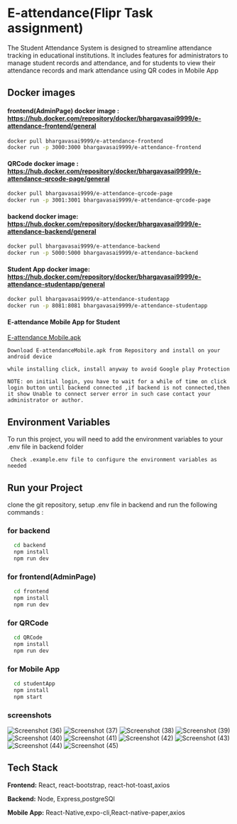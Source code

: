 # E-attendance(Flipr Task assignment)
The Student Attendance System is designed to streamline attendance
tracking in educational institutions. It includes features for administrators
to manage student records and attendance, and for students to view their
attendance records and mark attendance using QR codes in Mobile App


## Docker images

#### frontend(AdminPage) docker image : https://hub.docker.com/repository/docker/bhargavasai9999/e-attendance-frontend/general


```bash
docker pull bhargavasai9999/e-attendance-frontend
docker run -p 3000:3000 bhargavasai9999/e-attendance-frontend
```
#### QRCode docker image : https://hub.docker.com/repository/docker/bhargavasai9999/e-attendance-qrcode-page/general


```bash
docker pull bhargavasai9999/e-attendance-qrcode-page
docker run -p 3001:3001 bhargavasai9999/e-attendance-qrcode-page
```

#### backend docker image: https://hub.docker.com/repository/docker/bhargavasai9999/e-attendance-backend/general

```bash
docker pull bhargavasai9999/e-attendance-backend
docker run -p 5000:5000 bhargavasai9999/e-attendance-backend
```
#### Student App docker image: https://hub.docker.com/repository/docker/bhargavasai9999/e-attendance-studentapp/general

```bash
docker pull bhargavasai9999/e-attendance-studentapp
docker run -p 8081:8081 bhargavasai9999/e-attendance-studentapp
```
#### E-attendance Mobile App for Student
[E-attendance Mobile.apk](https://github.com/bhargavasai9999/e-attendance/blob/main/E-attenadance%20Mobile.apk)

` Download E-attendanceMobile.apk from Repository and install on your android device `

` while installing click, install anyway to avoid Google play Protection `

` NOTE: on initial login, you have to wait for a while of time on click login button until backend connected ,if backend is not connected,then it show Unable to connect server error in such case contact your administrator or author. `

## Environment Variables

To run this project, you will need to add the environment variables to your .env file in backend folder

` Check .example.env file to configure the environment variables as needed`



## Run your Project
clone the git repository, setup .env file in backend and  run the following commands :

### for backend
```bash
  cd backend
  npm install
  npm run dev
```
### for frontend(AdminPage)
```bash
  cd frontend
  npm install
  npm run dev
```

### for QRCode
```bash
  cd QRCode
  npm install
  npm run dev
```
### for Mobile App
```bash
  cd studentApp
  npm install
  npm start
```
### screenshots
![Screenshot (36)](https://github.com/user-attachments/assets/d14da2ea-26fd-4bd1-944a-0c9a8e5e0138)
![Screenshot (37)](https://github.com/user-attachments/assets/2d6f96e8-b79e-499b-8cba-7c521bf659e8)
![Screenshot (38)](https://github.com/user-attachments/assets/75ea1cec-e9fc-4236-b999-7f4d8f743bda)
![Screenshot (39)](https://github.com/user-attachments/assets/7860139e-1074-482a-a0d9-798f914808ed)![Screenshot (40)](https://github.com/user-attachments/assets/ed133c1f-ac49-4a09-ba2c-f875f4517b2c)
![Screenshot (41)](https://github.com/user-attachments/assets/2a8b2878-028a-417b-aeb8-bfea1a258bf4)
![Screenshot (42)](https://github.com/user-attachments/assets/d5634116-5cd1-415e-95e7-952bbfcd8ada)
![Screenshot (43)](https://github.com/user-attachments/assets/4d4eefb9-642b-409d-a39f-6a1100401fab)
![Screenshot (44)](https://github.com/user-attachments/assets/cec843cc-8fb5-440e-b9fd-1ff87dd0bbc9)
![Screenshot (45)](https://github.com/user-attachments/assets/305ac6c3-f7a4-4bf0-af65-d28e988831be)


## Tech Stack

**Frontend:** React, react-bootstrap, react-hot-toast,axios

**Backend:** Node, Express,postgreSQl

**Mobile App:** React-Native,expo-cli,React-native-paper,axios



